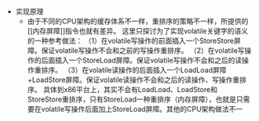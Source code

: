 - 实现原理
	- 由于不同的CPU架构的缓存体系不一样，重排序的策略不一样，所提供的[[内存屏障]]指令也就有差异。
	  这里只探讨为了实现volatile关键字的语义的一种参考做法：
	  （1）在volatile写操作的前面插入一个StoreStore屏障。保证volatile写操作不会和之前的写操作重排序。
	  （2）在volatile写操作的后面插入一个StoreLoad屏障。保证volatile写操作不会和之后的读操作重排序。
	  （3）在volatile读操作的后面插入一个LoadLoad屏障+LoadStore屏障。保证volatile读操作不会和之后的读操作、写操作重排序。
	  具体到x86平台上，其实不会有LoadLoad、LoadStore和StoreStore重排序，只有StoreLoad一种重排序（内存屏障），也就是只需要在volatile写操作后面加上StoreLoad屏障。其他的CPU架构做法不一